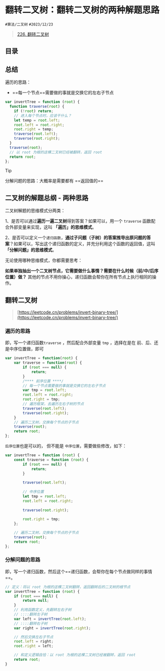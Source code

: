 
# 翻转二叉树：翻转二叉树的两种解题思路


`#算法/二叉树` `#2023/12/23` 

>  [226. 翻转二叉树](https://leetcode.cn/problems/invert-binary-tree/)


## 目录
<!-- toc -->
 ## 总结 

遍历的思路：
- ==每一个节点==需要做的事就是交换它的左右子节点

```javascript
var invertTree = function (root) {
  function traverse(root) {
    if (!root) return;
    // 进入每个节点时，应该干什么？
    let temp = root.left;
    root.left = root.right;
    root.right = temp;
    traverse(root.left);
    traverse(root.right);
  }
  traverse(root);
  // 以 root 为根的这棵二叉树已经被翻转，返回 root
  return root;
};
```


> [!tip]
> 分解问题的思路：大概率是需要都有 ==返回值的==

## 二叉树的解题总纲 - 两种思路

二叉树解题的思维模式分两类：

1、是否可以通过**遍历一遍二叉树**得到答案？如果可以，用一个 `traverse` 函数配合外部变量来实现，这叫 **「遍历」的思维模式**。

2、是否可以定义一个`递归函数`，**通过子问题（子树）的答案推导出原问题的答案**？如果可以，写出这个递归函数的定义，并充分利用这个函数的返回值，这叫 **「分解问题」的思维模式**。

无论使用哪种思维模式，你都需要思考：

**如果单独抽出一个二叉树节点，它需要做什么事情？需要在什么时候（前/中/后序位置）做？** 其他的节点不用你操心，递归函数会帮你在所有节点上执行相同的操作。

## 翻转二叉树

> [https://leetcode.cn/problems/invert-binary-tree/](https://leetcode.cn/problems/invert-binary-tree/)

### 遍历的思路

即，写一个递归函数`traverse` ，然后配合外部变量 `tmp` ，选择在是在 前、后、还是中序位置做，即可

```javascript
var invertTree = function(root) {
    var traverse = function(root) {
        if (root === null) {
            return;
        }
        /**** 前序位置 ****/
        // 每一个节点需要做的事就是交换它的左右子节点
        var tmp = root.left;
        root.left = root.right;
        root.right = tmp;
        // 遍历框架，去遍历左右子树的节点
        traverse(root.left);
        traverse(root.right);
    }
    // 遍历二叉树，交换每个节点的子节点
    traverse(root);
    return root;
};

```

`后序位置`也是可以的， 但不能是 `中序位置`，需要做些修改，如下：

```javascript
var invertTree = function (root) {
    const traverse = function (root) {
        if (root === null) {
            return;
        }
        
        traverse(root.left);
        
        // 中序位置
        let tmp = root.left;
        root.left = root.right;
        
        traverse(root.right);
        
        root.right = tmp;
    };

    // 遍历二叉树，交换每个节点的子节点
    traverse(root);
    return root;
};

```

### 分解问题的思路

即，写一个递归函数，然后这个==递归函数，会帮你在每个节点做同样的事情==。

```javascript
// 定义：将以 root 为根的这棵二叉树翻转，返回翻转后的二叉树的根节点
var invertTree = function (root) {
    if (root === null) {
        return null;
    }
    // 利用函数定义，先翻转左右子树
    // ::::翻转左子树
    var left = invertTree(root.left);
    // ::::翻转右子树
    var right = invertTree(root.right);

    // 然后交换左右子节点
    root.left = right;
    root.right = left;

    // 和定义逻辑自恰：以 root 为根的这棵二叉树已经被翻转，返回 root
    return root;
}
```

